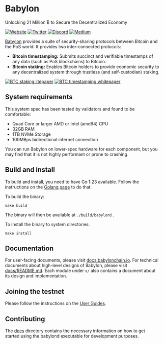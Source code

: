 # Babylon

Unlocking 21 Million ₿ to Secure the Decentralized Economy

[![Website](https://badgen.net/badge/icon/Website?label=)](https://babylonchain.io)
[![Twitter](https://badgen.net/badge/icon/twitter?icon=twitter&label)](https://twitter.com/babylon_chain)
[![Discord](https://badgen.net/badge/icon/discord?icon=discord&label)](https://discord.com/invite/babylonglobal)
[![Medium](https://badgen.net/badge/icon/medium?icon=medium&label)](https://medium.com/babylonchain-io)

[Babylon](https://babylonchain.io) provides a suite of security-sharing
protocols between Bitcoin and the PoS world. It provides two inter-connected
protocols:

- **Bitcoin timestamping:** Submits succinct and verifiable timestamps of any
  data (such as PoS blockchains) to Bitcoin.
- **Bitcoin staking:** Enables Bitcoin holders to provide economic security to
  any decentralized system through trustless (and self-custodian) staking.

[![BTC staking
litepaper](https://badgen.net/badge/icon/BTC%20staking%20litepaper?label=)](https://docs.babylonchain.io/assets/files/btc_staking_litepaper-32bfea0c243773f0bfac63e148387aef.pdf)
[![BTC timestamping
whitepaper](https://badgen.net/badge/icon/BTC%20timestamping%20whitepaper?label=)](https://arxiv.org/abs/2207.08392)

## System requirements

This system spec has been tested by validators and found to be comfortable:

- Quad Core or larger AMD or Intel (amd64) CPU
- 32GB RAM
- 1TB NVMe Storage
- 100MBps bidirectional internet connection

You can run Babylon on lower-spec hardware for each component, but you may find
that it is not highly performant or prone to crashing.

## Build and install

To build and install, you need to have Go 1.23 available. Follow the
instructions on the [Golang page](https://go.dev/doc/install) to do that.

To build the binary:

```console
make build
```

The binary will then be available at `./build/babylond` .

To install the binary to system directories:

```console
make install
```

## Documentation

For user-facing documents, please visit
[docs.babylonchain.io](https://docs.babylonchain.io). For technical documents
about high-level designs of Babylon, please visit
[docs/README.md](./docs/README.md). Each module under `x/` also contains a
document about its design and implementation.

## Joining the testnet

Please follow the instructions on the [User
Guides](https://docs.babylonchain.io/docs/user-guides/overview).

## Contributing

The [docs](./docs) directory contains the necessary information on how to get
started using the babylond executable for development purposes.

